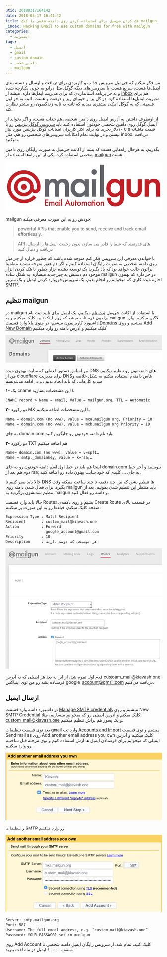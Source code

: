 ```yaml
---
utid: 20180317164142
date: 2018-03-17 16:41:42
title: هک کردن جی‌میل برای استفاده کردن روی دامنه شخصی با کمک mailgun
_index: Hacking GMail to use custom domains for free with mailgun
categories:
  - اینترنت
tags:
  - ایمیل
  - gmail
  - custom domain
  - دامین شخصی
  - mailgun
---
```

من فکر میکنم که جی‌میل سرویس جذاب و کاربردی برای دریافت و ارسال و دسته بندی ایمیل‌ها هست، سریع هست، با سرویس‌های دیگه گوگل مثل درایو به خوبی یکپارچه شده و به جز برنامه استانداردی که برای مدیریت ایمل‌ها داره، میشه از [inbox](http://www.google.com/inbox/) هم برای مدیریت ایمیل‌ها استفاده کرد. در کل پر از خوبیای ریز و درشت و هست، البته به جز اون قسمتی که به گوگل امکان بیشتری میدیم که ثانیه به ثانیه زندگیمون رو بیشتر نظارت کنه.

از اونطرف داشتن یه آدرس ایمیل روی دامین شخصی هم جذاب هست، و اگر بخواید از ایمیل گوگل روی دامین شخصی خودتون استفاده کنید باید [سرویس گوگل بیزینس](https://www.google.com/work/apps/business/) رو با قیمت ماهیانه ۵ تا ۱۰دلار بخرید که برای اکثر کاربران امکانات گوگل بیزینس مورد نیاز نیستن و در نهایت تمام امکانات سرویس‌های شخصی رو هم، مثل inbox، دریافت نمیکنید.

بگذریم، به هرحال راه‌هایی هست که بشه از اکانت جی‌میل به صورت رایگان روی دامین شخصی استفاده کرد، یکی از این راه‌ها استفاده از [mailgun](https://mailgun.com/) هست.

![mailgun](/images/2018-3-17-mailgun-000.png)

mailgun خودش رو به این صورت معرفی میکنه:

> powerful APIs that enable you to send, receive and track email effortlessly.

> API های قدرتمند که شما را قادر می سازد، بدون زحمت ایمیل‌ها را ارسال، دریافت و دنبال کنید 

با خواندن معرفی این سرویس فکر کنم متوجه شده باشید که چطور قراره از جی‌میل روی دامنه شخصی به صورت رایگان استفاده کنیم و اگر هم هنوز متوجه نشدید مطمینا براتون جالب خواهد بود که یاد بگیرید یک توسعه دهنده ابزار چطور با هک کردن ابزار موجود دم دستش یه چیز جدید میسازه. به شکل ساده mailgun دو جز داره که بهمون اجازه میده کاری که میخوایم رو انجام بدیم، یک سرویس فوروارد کردن ایمیل و یک سرور SMTP.

## تنظیم mailgun

در mailgun با استفاده از اکانت جی‌میل [ثبت نام](https://mailgun.com/signup) میکنیم، یک ایمیل برای تایید ثبت نام برامون فرستاده میشه که روی لینک تایید کلیک میکنیم و به mailgun لاگین میکنیم. وارد داشبورد کاربریمون میشیم، در منوی بالا وارد [قسمت Domains](https://app.mailgun.com/app/domains) میشیم و روی [Add New Domain](https://app.mailgun.com/app/domains/new) کلیک میکنیم و آدرس دامنه رو وارد میکنیم

![add domain in mail gun](/images/2018-3-17-mailgun-001.png)

بر اساس دستور العملی که سایت بهمون میده، DNS های دامنه‌مون رو تنظیم میکنیم. من از cloudflare برای مدیریت DNSهاس دامنه‌م استفاده میکنم به شکل خلاصه و سریع کارهایی که باید انجام بدیم رو در ادامه می‌نویسم

**۱-** یک cname با این مشخصات بسازید

	CNAME record > Name = email, Value = mailgun.org, TTL = Automatic

**۲-** دو رکورد MX با این مشخصات اضافه میکنیم

	Name = domain.com (no www), value = mxa.mailgun.org, Priority = 10
	Name = domain.com (no www), value = mxb.mailgun.org Priority = 10

به جای domain.com باید نام دامنه خودتون رو جایگزین کنید.
	
**۳-** دو رکورد TXT هم اضافه میکنیم

	Name= domain.com (no www), value = v=spf1…
	Name = smtp._domainkey, value = k=rsa;…

اینجا هم باید در خط اول اسم دامنه خودتون رو به جای domain.com بنویسید و آخر خط دوم هم بعد از rsa; به جای ... کلیدی که خود سایت بهتون داده رو اضافه کنید.

حالا باید صبر کنیم تا DNS ها تنظیم بشن که بین چند دقیقه تا چند ساعت ممکنه وقت بگیره. برای فعال شدن دامنه روی mailgun باید منتظر این تنظیم شدن بمونیم. بعد از تنظیم شدنشون برگردید به mailgun و دامنه رو فعال کنید.

حالا باید وارد قسمت Routes بشیم و روی دکمه‌ی Create Route در قسمت بالای صفحه کلیک میکنم، فیلدها رو به این صورت پر میکنیم:

	Expression Type : Match Recipient
	Recipient       : custom_mail@kiavash.one
	Action          : Forward
	                  google_account@gmail.com
	Priority        : 10
	Description     : هر توضیحی که دوست دارید

![add route](/images/2018-3-17-mailgun-002.png)

قدم اول تموم شد، از این به بعد هر ایمیلی که به آدرس custoam\_mail@kiavash.one فرستاده بشه رو من توی اینباکس google\_account@gmail.com دریافت می‌کنیم.

## ارسال ایمیل

در داشبورد دامنه وارد قسمت [Manage SMTP credentials](https://app.mailgun.com/app/domains/site.com/credentials) میشیم و روی New SMTP Credential کلیک میکنم و آدرس ایمیلی رو که میخوایم میسازیم، مثلا custom_mail@kiavash.one و یک پسور هم براش تنظیم میکنیم.

بعد توی قسمت تنظیمات gmail وارد تب [Accounts and Import](https://mail.google.com/mail/u/0/#settings/accounts) میشیم و توی قسمت Send mail as روی Add another email address you own کلیک میکنیم و آدرس ایمیلی که میخوایم برای فرستادن ایمیل ها ازش استفاده کنیم و توی مرحله قبل ساختیم رو وارد میکنیم.

![add gmail](/images/2018-3-17-mailgun-003.png)

و تنظیمات SMTP رو وارد میکنیم

![set smtp](/images/2018-3-17-mailgun-004.png)

	Server: smtp.mailgun.org
	Port: 587
	Username: The full email address, e.g. “custom_mail@kiavash.one”
	Password: YOUR PASSWORD set in mailgun

روی Add Account کلیک کنید، تمام شد. از سرویس رایگان ایمیل دامنه شخصی تا سقف ۱۰،۰۰۰ ایمیل در ماه لذت ببرید.





